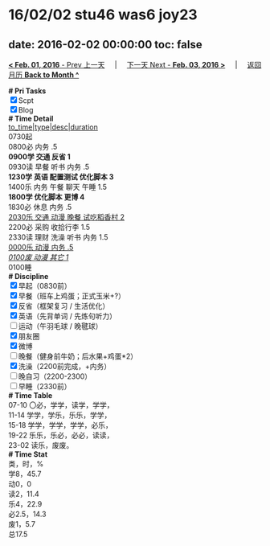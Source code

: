 # 16/02/02 stu46 was6 joy23

date: 2016-02-02 00:00:00
toc: false
---
[**< Feb. 01, 2016** - Prev 上一天](/lifelogs/2016/02/d01.md) &nbsp; &nbsp; | &nbsp; &nbsp; [下一天 Next - **Feb. 03, 2016 >**](/lifelogs/2016/02/d03.md) &nbsp; &nbsp; |  &nbsp; &nbsp; [返回月历 **Back to Month ^**](/lifelogs/2016/02/index.md)
<br/><div><b># Pri Tasks</b></div><div><input checked="true" type="checkbox"/>Scpt</div><div><input checked="true" type="checkbox"/>Blog</div><div><b># Time Detail</b></div><div><u>to_time|type|desc|duration</u></div><div>0730起</div><div>0800必 内务 .5</div><div><b>0900学 交通 反省 1</b></div><div>0930读 早餐 听书 内务 .5</div><div><b>1230学 英语 配置测试 优化脚本 3</b></div><div>1400乐 内务 午餐 聊天 午睡 1.5</div><div><b>1800学 优化脚本 更博 4</b></div><div>1830必 休息 内务 .5</div><div><u>2030乐 交通 动漫 晚餐 试吃稻香村 2</u></div><div>2200必 采购 收拾行李 1.5</div><div>2330读 理财 洗澡 听书 内务 1.5</div><div><u>0000乐 动漫 内务 .5</u></div><div><u><i>0100废 动漫 其它 1</i></u></div><div>0100睡</div><div><b># Discipline</b></div><div><input checked="true" type="checkbox"/>早起（0830前）</div><div><input checked="true" type="checkbox"/>早餐（班车上鸡蛋；正式玉米+?）</div><div><input checked="true" type="checkbox"/>反省（框架复习 / 生活优化）</div><div><input checked="true" type="checkbox"/>英语（先背单词 / 先炼句听力）</div><div><input type="checkbox"/>运动（午羽毛球 / 晚毽球）</div><div><input checked="true" type="checkbox"/>朋友圈</div><div><input checked="true" type="checkbox"/>微博</div><div><input type="checkbox"/>晚餐（健身前牛奶；后水果+鸡蛋*2）</div><div><input checked="true" type="checkbox"/>洗澡（2200前完成，+内务）</div><div><input type="checkbox"/>晚自习（2200-2300）</div><div><input type="checkbox"/>早睡（2330前）</div><div><b># Time Table</b></div><div>07-10 〇必，学学，读学，学学，</div><div>11-14 学学，学乐，乐乐，学学，</div><div>15-18 学学，学学，学学，必乐，</div><div>19-22 乐乐，乐必，必必，读读，</div><div>23-02 读乐，废废。</div><div><b># Time Stat</b></div><div>类，时，%</div><div>学8，45.7</div><div>动0，0</div><div>读2，11.4</div><div>乐4，22.9</div><div>必2.5，14.3</div><div>废1，5.7</div><div>总17.5</div>
